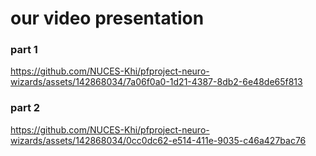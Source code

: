 # our video presentation

### part 1


https://github.com/NUCES-Khi/pfproject-neuro-wizards/assets/142868034/7a06f0a0-1d21-4387-8db2-6e48de65f813


### part 2


https://github.com/NUCES-Khi/pfproject-neuro-wizards/assets/142868034/0cc0dc62-e514-411e-9035-c46a427bac76



